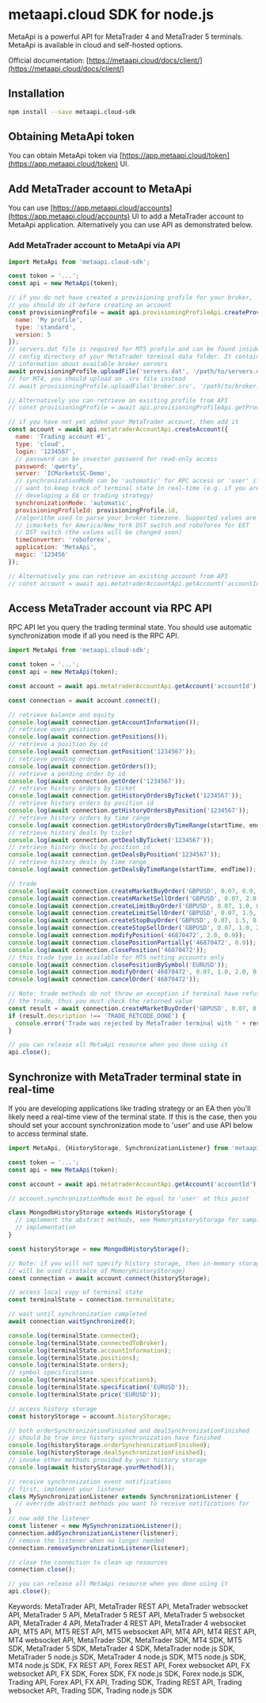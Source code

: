 # metaapi.cloud SDK for node.js

MetaApi is a powerful API for MetaTrader 4 and MetaTrader 5 terminals.
MetaApi is available in cloud and self-hosted options.

Official documentation: [https://metaapi.cloud/docs/client/](https://metaapi.cloud/docs/client/)

## Installation
```bash
npm install --save metaapi.cloud-sdk
```

## Obtaining MetaApi token
You can obtain MetaApi token via [https://app.metaapi.cloud/token](https://app.metaapi.cloud/token) UI.

## Add MetaTrader account to MetaApi
You can use [https://app.metaapi.cloud/accounts](https://app.metaapi.cloud/accounts) UI to add a MetaTrader
account to MetaApi application. Alternatively you can use API as
demonstrated below.

### Add MetaTrader account to MetaApi via API
```javascript
import MetaApi from 'metaapi.cloud-sdk';

const token = '...';
const api = new MetaApi(token);

// if you do not have created a provisioning profile for your broker,
// you should do it before creating an account
const provisioningProfile = await api.provisioningProfileApi.createProvisioningProfile({
  name: 'My profile',
  type: 'standard',
  version: 5
});
// servers.dat file is required for MT5 profile and can be found inside
// config directory of your MetaTrader terminal data folder. It contains
// information about available broker servers
await provisioningProfile.uploadFile('servers.dat', '/path/to/servers.dat');
// for MT4, you should upload an .srv file instead
// await provisioningProfile.uploadFile('broker.srv', '/path/to/broker.srv');

// Alternatively you can retrieve an existing profile from API
// const provisioningProfile = await api.provisioningProfileApi.getProvisioningProfile('profileId');

// if you have not yet added your MetaTrader account, then add it
const account = await api.metatraderAccountApi.createAccount({
  name: 'Trading account #1',
  type: 'cloud',
  login: '1234567',
  // password can be investor password for read-only access
  password: 'qwerty',
  server: 'ICMarketsSC-Demo',
  // synchronizationMode can be 'automatic' for RPC access or 'user' if you
  // want to keep track of terminal state in real-time (e.g. if you are
  // developing a EA or trading strategy)
  synchronizationMode: 'automatic',
  provisioningProfileId: provisioningProfile.id,
  //algorithm used to parse your broker timezone. Supported values are
  // icmarkets for America/New_York DST switch and roboforex for EET
  // DST switch (the values will be changed soon)
  timeConverter: 'roboforex',
  application: 'MetaApi',
  magic: '123456'
});

// Alternatively you can retrieve an existing account from API
// const account = await api.metatraderAccountApi.getAccount('accountId');
```

## Access MetaTrader account via RPC API
RPC API let you query the trading terminal state. You should use
automatic synchronization mode if all you need is the RPC API.

```javascript
import MetaApi from 'metaapi.cloud-sdk';

const token = '...';
const api = new MetaApi(token);

const account = await api.metatraderAccountApi.getAccount('accountId');

const connection = await account.connect();

// retrieve balance and equity
console.log(await connection.getAccountInformation());
// retrieve open positions
console.log(await connection.getPositions());
// retrieve a position by id
console.log(await connection.getPosition('1234567'));
// retrieve pending orders
console.log(await connection.getOrders());
// retrieve a pending order by id
console.log(await connection.getOrder('1234567'));
// retrieve history orders by ticket
console.log(await connection.getHistoryOrdersByTicket('1234567'));
// retrieve history orders by position id
console.log(await connection.getHistoryOrdersByPosition('1234567'));
// retrieve history orders by time range
console.log(await connection.getHistoryOrdersByTimeRange(startTime, endTime));
// retrieve history deals by ticket
console.log(await connection.getDealsByTicket('1234567'));
// retrieve history deals by position id
console.log(await connection.getDealsByPosition('1234567'));
// retrieve history deals by time range
console.log(await connection.getDealsByTimeRange(startTime, endTime));

// trade
console.log(await connection.createMarketBuyOrder('GBPUSD', 0.07, 0.9, 2.0, 'comment', 'TE_GBPUSD_7hyINWqAlE'));
console.log(await connection.createMarketSellOrder('GBPUSD', 0.07, 2.0, 0.9, 'comment', 'TE_GBPUSD_7hyINWqAlE'));
console.log(await connection.createLimitBuyOrder('GBPUSD', 0.07, 1.0, 0.9, 2.0, 'comment', 'TE_GBPUSD_7hyINWqAlE'));
console.log(await connection.createLimitSellOrder('GBPUSD', 0.07, 1.5, 2.0, 0.9, 'comment', 'TE_GBPUSD_7hyINWqAlE'));
console.log(await connection.createStopBuyOrder('GBPUSD', 0.07, 1.5, 0.9, 2.0, 'comment', 'TE_GBPUSD_7hyINWqAlE'));
console.log(await connection.createStopSellOrder('GBPUSD', 0.07, 1.0, 2.0, 0.9, 'comment', 'TE_GBPUSD_7hyINWqAlE'));
console.log(await connection.modifyPosition('46870472', 2.0, 0.9));
console.log(await connection.closePositionPartially('46870472', 0.9));
console.log(await connection.closePosition('46870472'));
// this trade type is available for MT5 netting accounts only
console.log(await connection.closePositionBySymbol('EURUSD'));
console.log(await connection.modifyOrder('46870472', 0.07, 1.0, 2.0, 0.9));
console.log(await connection.cancelOrder('46870472'));

// Note: trade methods do not throw an exception if terminal have refused
// the trade, thus you must check the returned value
const result = await connection.createMarketBuyOrder('GBPUSD', 0.07, 0.9, 2.0, 'comment', 'TE_GBPUSD_7hyINWqAlE');
if (result.description !== 'TRADE_RETCODE_DONE') {
  console.error('Trade was rejected by MetaTrader terminal with ' + result.description + ' error');
}

// you can release all MetaApi resource when you done using it
api.close();
```

## Synchronize with MetaTrader terminal state in real-time
If you are developing applications like trading strategy or an EA then
you'll likely need a real-time view of the terminal state. If this is
the case, then you should set your account synchronization mode to
'user' and use API below to access terminal state.

```javascript
import MetaApi, {HistoryStorage, SynchronizationListener} from 'metaapi.cloud-sdk';

const token = '...';
const api = new MetaApi(token);

const account = await api.metatraderAccountApi.getAccount('accountId');

// account.synchronizationMode must be equal to 'user' at this point

class MongodbHistoryStorage extends HistoryStorage {
  // implement the abstract methods, see MemoryHistoryStorage for sample
  // implementation
}

const historyStorage = new MongodbHistoryStorage();

// Note: if you will not specify history storage, then in-memory storage
// will be used (instalce of MemoryHistoryStorage)
const connection = await account.connect(historyStorage);

// access local copy of terminal state
const terminalState = connection.terminalState;

// wait until synchronization completed
await connection.waitSynchronized();

console.log(terminalState.connected);
console.log(terminalState.connectedToBroker);
console.log(terminalState.accountInformation);
console.log(terminalState.positions);
console.log(terminalState.orders);
// symbol specifications
console.log(terminalState.specifications);
console.log(terminalState.specification('EURUSD'));
console.log(terminalState.price('EURUSD'));

// access history storage
const historyStorage = account.historyStorage;

// both orderSynchronizationFinished and dealSynchronizationFinished
// should be true once history synchronization have finished
console.log(historyStorage.orderSynchronizationFinished);
console.log(historyStorage.dealSynchronizationFinished);
// invoke other methods provided by your history storage
console.log(await historyStorage.yourMethod());

// receive synchronization event notifications
// first, implement your listener
class MySynchronizationListener extends SynchronizationListener {
  // override abstract methods you want to receive notifications for
}
// now add the listener
const listener = new MySynchronizationListener();
connection.addSynchronizationListener(listener);
// remove the listener when no longer needed
connection.removeSynchronizationListener(listener);

// close the connection to clean up resources
connection.close();

// you can release all MetaApi resource when you done using it
api.close();
```

Keywords: MetaTrader API, MetaTrader REST API, MetaTrader websocket API,
MetaTrader 5 API, MetaTrader 5 REST API, MetaTrader 5 websocket API,
MetaTrader 4 API, MetaTrader 4 REST API, MetaTrader 4 websocket API,
MT5 API, MT5 REST API, MT5 websocket API, MT4 API, MT4 REST API,
MT4 websocket API, MetaTrader SDK, MetaTrader SDK, MT4 SDK, MT5 SDK,
MetaTrader 5 SDK, MetaTrader 4 SDK, MetaTrader node.js SDK, MetaTrader 5
node.js SDK, MetaTrader 4 node.js SDK, MT5 node.js SDK, MT4 node.js SDK,
FX REST API, Forex REST API, Forex websocket API, FX websocket API, FX
SDK, Forex SDK, FX node.js SDK, Forex node.js SDK, Trading API, Forex
API, FX API, Trading SDK, Trading REST API, Trading websocket API,
Trading SDK, Trading node.js SDK
